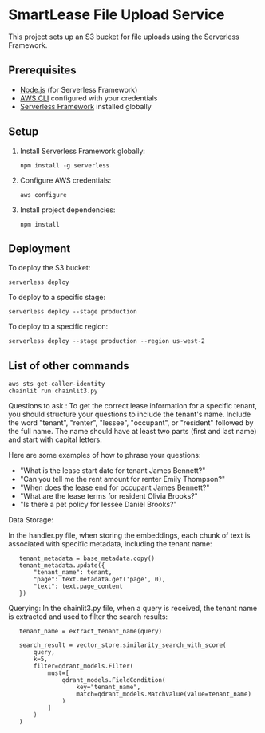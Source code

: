 # SmartLease File Upload Service

This project sets up an S3 bucket for file uploads using the Serverless Framework.

## Prerequisites

- [Node.js](https://nodejs.org/) (for Serverless Framework)
- [AWS CLI](https://aws.amazon.com/cli/) configured with your credentials
- [Serverless Framework](https://www.serverless.com/) installed globally

## Setup

1. Install Serverless Framework globally:
   ```
   npm install -g serverless
   ```

2. Configure AWS credentials:
   ```
   aws configure
   ```

3. Install project dependencies:
   ```
   npm install
   ```

## Deployment

To deploy the S3 bucket:

```
serverless deploy
```

To deploy to a specific stage:

```
serverless deploy --stage production
```

To deploy to a specific region:

```
serverless deploy --stage production --region us-west-2
```

## List of other commands
```
aws sts get-caller-identity
chainlit run chainlit3.py
```



Questions to ask : 
To get the correct lease information for a specific tenant, you should structure your questions to include the tenant's name. 
Include the word "tenant", "renter", "lessee", "occupant", or "resident" followed by the full name.
The name should have at least two parts (first and last name) and start with capital letters.

Here are some examples of how to phrase your questions:
- "What is the lease start date for tenant James Bennett?"
- "Can you tell me the rent amount for renter Emily Thompson?"
- "When does the lease end for occupant James Bennett?"
- "What are the lease terms for resident Olivia Brooks?"
- "Is there a pet policy for lessee Daniel Brooks?"


Data Storage: 

In the handler.py file, when storing the embeddings, each chunk of text is associated with specific metadata, including the tenant name:

```
   tenant_metadata = base_metadata.copy()
   tenant_metadata.update({
       "tenant_name": tenant,
       "page": text.metadata.get('page', 0),
       "text": text.page_content
   })
```


Querying:
In the chainlit3.py file, when a query is received, the tenant name is extracted and used to filter the search results:

```
   tenant_name = extract_tenant_name(query)
   
   search_result = vector_store.similarity_search_with_score(
       query,
       k=5,
       filter=qdrant_models.Filter(
           must=[
               qdrant_models.FieldCondition(
                   key="tenant_name",
                   match=qdrant_models.MatchValue(value=tenant_name)
               )
           ]
       )
   )
```

